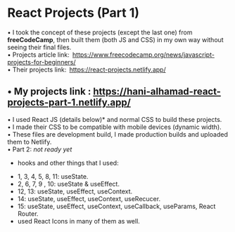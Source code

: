 # React Projects (Part 1)

• I took the concept of these projects (except the last one) from **freeCodeCamp**, then built them (both JS and CSS) in my own way without seeing their final files.  
• Projects article link: https://www.freecodecamp.org/news/javascript-projects-for-beginners/  
• Their projects link: https://react-projects.netlify.app/  
## • **My projects link : https://hani-alhamad-react-projects-part-1.netlify.app/**  
• I used React JS (details below)* and normal CSS to build these projects.  
• I made their CSS to be compatible with mobile devices (dynamic width).  
• These files are development build, I made production builds and uploaded them to Netlify.  
• Part 2: *not ready yet*


* hooks and other things that I used:
- 1, 3, 4, 5, 8, 11: useState.
- 2, 6, 7, 9 , 10: useState & useEffect.
- 12, 13: useState, useEffect, useContext.
- 14: useState, useEffect, useContext, useRecucer.
- 15: useState, useEffect, useContext, useCallback, useParams, React Router.
- used React Icons in many of them as well. 
